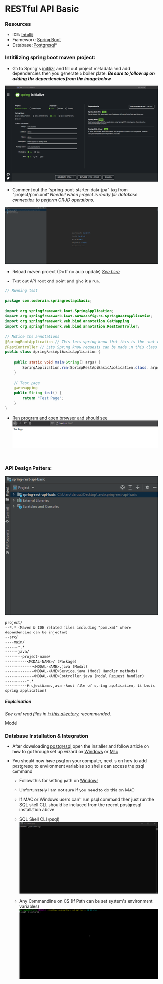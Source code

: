 # RESTful API Basic

### Resources
- IDE: [Intellij](https://www.jetbrains.com/idea/)
- Framework: [Spring Boot](https://spring.io/projects/spring-boot)
- Database: [Postgresql](https://www.enterprisedb.com/downloads/postgres-postgresql-downloads)*

### Intitilizing spring boot maven project:
- Go to Spring's [initilizr](https://start.spring.io/) and fill out project metadata and add dependencies then you generate a boiler plate.
***Be sure to follow up on adding the dependencies from the image below***

<img src="https://github.com/DariusRain/Java/blob/1-18-21/imgs/initilizr.svg" /> 

- Comment out the "spring-boot-starter-data-jpa" tag from "project/pom.xml"
*Needed when project is ready for database connection to perform CRUD operations.*

<img src="https://github.com/DariusRain/Java/blob/master/imgs/comment-out-spring-data-jpa.gif" />


- Reload maven project (Do If no auto update) *[See here](https://github.com/DariusRain/Java/blob/master/imgs/reload-maven-project.gif)*


- Test out API root end point and give it a run.

```Java
// Running test

package com.coderain.springrestapibasic;

import org.springframework.boot.SpringApplication;
import org.springframework.boot.autoconfigure.SpringBootApplication;
import org.springframework.web.bind.annotation.GetMapping;
import org.springframework.web.bind.annotation.RestController;

// Notice the annotations
@SpringBootApplication // This lets spring know that this is the root of app
@RestController // Lets Spring know requests can be made in this class 
public class SpringRestApiBasicApplication {

	public static void main(String[] args) {
		SpringApplication.run(SpringRestApiBasicApplication.class, args);
	}

	// Test page
	@GetMapping
	public String test() {
		return "Test Page";
	}
}
```
- Run program and open browser and should see
  <img src="https://github.com/DariusRain/Java/blob/master/imgs/test-page.png" />


&nbsp;

### API Design Pattern:
<img src="https://github.com/DariusRain/Java/blob/master/imgs/design-pattern.gif" /> 

```
project/
--*.* (Maven & IDE related files including "pom.xml" where dependencies can be injected)
--src/
----main/
------*.* 
------java/
--------project-name/
----------<MODAL-NAME>/ (Package)
-------------<MODAL-NAME>.java (Modal)
-------------<MODAL-NAME>Service.java (Modal Handler methods)
-------------<MODAL-NAME>Controller.java (Modal Request handler)
----------*.*
----------ProjectName.java (Root file of spring application, it boots spring application)				
```
##### Explaination
*See and read files in [in this directory](https://github.com/DariusRain/Java-Web/tree/master/spring-rest-api-basic/src/main/java/com/coderain/springrestapibasic/user), recommended.*

Model


### Database Installation & Integration
- After downloading [postgresql](https://www.enterprisedb.com/downloads/postgres-postgresql-downloads) open the installer 
and follow article on how to go through set up wizard on [Windows](https://www.postgresqltutorial.com/install-postgresql/) or [Mac](https://www.postgresqltutorial.com/install-postgresql-macos/)

- You should now have psql on your computer,
next is on how to add postgresql to environment variables so shells can access the psql command.
    - Follow this for setting path on [Windows](https://stackoverflow.com/a/61759364/12905071)
    - Unfortunately I am not sure if you need to do this on MAC
    
  - If MAC or Windows users can't run psql command then just run the SQL shell CLI, should be included from the recent postgresql installation above
  - SQL Shell CLI (psql)  
    <img src="https://github.com/DariusRain/Java/blob/master/imgs/postgresql-shell-getting-started.gif" />
      
  - Any Commandline on OS (If Path can be set system's environment variables)
    <img src="https://github.com/DariusRain/Java/blob/master/imgs/postgresql-shell-any.gif" />

